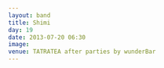 ```yaml
---
layout: band
title: Shimi
day: 19
date: 2013-07-20 06:30
image: 
venue: TATRATEA after parties by wunderBar
---
```



